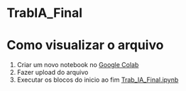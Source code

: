 # TrabIA_Final

# Como visualizar o arquivo

1. Criar um novo notebook no [Google Colab](https://colab.research.google.com/)
2. Fazer upload do arquivo 
3. Executar os blocos do inicio ao fim [Trab_IA_Final.ipynb](https://github.com/ayrtonlemes/TrabIA_Final/blob/main/Trab_IA_Final.ipynb)
